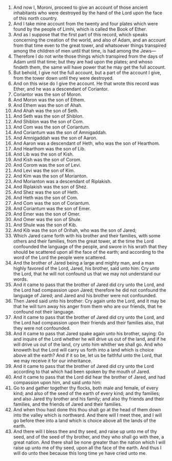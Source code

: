 1. And now I, Moroni, proceed to give an account of those ancient inhabitants who were destroyed by the hand of the Lord upon the face of this north country.
2. And I take mine account from the twenty and four plates which were found by the people of Limhi, which is called the Book of Ether.
3. And as I suppose that the first part of this record, which speaks concerning the creation of the world, and also of Adam, and an account from that time even to the great tower, and whatsoever things transpired among the children of men until that time, is had among the Jews—
4. Therefore I do not write those things which transpired from the days of Adam until that time; but they are had upon the plates; and whoso findeth them, the same will have power that he may get the full account.
5. But behold, I give not the full account, but a part of the account I give, from the tower down until they were destroyed.
6. And on this wise do I give the account. He that wrote this record was Ether, and he was a descendant of Coriantor.
7. Coriantor was the son of Moron.
8. And Moron was the son of Ethem.
9. And Ethem was the son of Ahah.
10. And Ahah was the son of Seth.
11. And Seth was the son of Shiblon.
12. And Shiblon was the son of Com.
13. And Com was the son of Coriantum.
14. And Coriantum was the son of Amnigaddah.
15. And Amnigaddah was the son of Aaron.
16. And Aaron was a descendant of Heth, who was the son of Hearthom.
17. And Hearthom was the son of Lib.
18. And Lib was the son of Kish.
19. And Kish was the son of Corom.
20. And Corom was the son of Levi.
21. And Levi was the son of Kim.
22. And Kim was the son of Morianton.
23. And Morianton was a descendant of Riplakish.
24. And Riplakish was the son of Shez.
25. And Shez was the son of Heth.
26. And Heth was the son of Com.
27. And Com was the son of Coriantum.
28. And Coriantum was the son of Emer.
29. And Emer was the son of Omer.
30. And Omer was the son of Shule.
31. And Shule was the son of Kib.
32. And Kib was the son of Orihah, who was the son of Jared;
33. Which Jared came forth with his brother and their families, with some others and their families, from the great tower, at the time the Lord confounded the language of the people, and swore in his wrath that they should be scattered upon all the face of the earth; and according to the word of the Lord the people were scattered.
34. And the brother of Jared being a large and mighty man, and a man highly favored of the Lord, Jared, his brother, said unto him: Cry unto the Lord, that he will not confound us that we may not understand our words.
35. And it came to pass that the brother of Jared did cry unto the Lord, and the Lord had compassion upon Jared; therefore he did not confound the language of Jared; and Jared and his brother were not confounded.
36. Then Jared said unto his brother: Cry again unto the Lord, and it may be that he will turn away his anger from them who are our friends, that he confound not their language.
37. And it came to pass that the brother of Jared did cry unto the Lord, and the Lord had compassion upon their friends and their families also, that they were not confounded.
38. And it came to pass that Jared spake again unto his brother, saying: Go and inquire of the Lord whether he will drive us out of the land, and if he will drive us out of the land, cry unto him whither we shall go. And who knoweth but the Lord will carry us forth into a land which is choice above all the earth? And if it so be, let us be faithful unto the Lord, that we may receive it for our inheritance.
39. And it came to pass that the brother of Jared did cry unto the Lord according to that which had been spoken by the mouth of Jared.
40. And it came to pass that the Lord did hear the brother of Jared, and had compassion upon him, and said unto him:
41. Go to and gather together thy flocks, both male and female, of every kind; and also of the seed of the earth of every kind; and thy families; and also Jared thy brother and his family; and also thy friends and their families, and the friends of Jared and their families.
42. And when thou hast done this thou shalt go at the head of them down into the valley which is northward. And there will I meet thee, and I will go before thee into a land which is choice above all the lands of the earth.
43. And there will I bless thee and thy seed, and raise up unto me of thy seed, and of the seed of thy brother, and they who shall go with thee, a great nation. And there shall be none greater than the nation which I will raise up unto me of thy seed, upon all the face of the earth. And thus I will do unto thee because this long time ye have cried unto me.
